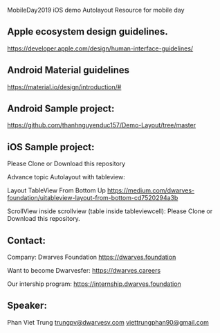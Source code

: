 MobileDay2019 iOS demo Autolayout
Resource for mobile day

## Apple ecosystem design guidelines.
https://developer.apple.com/design/human-interface-guidelines/

## Android Material guidelines
https://material.io/design/introduction/#


## Android Sample project:
https://github.com/thanhnguyenduc157/Demo-Layout/tree/master

## iOS Sample project:
Please Clone or Download this repository

Advance topic Autolayout with tableview:

Layout TableView From Bottom Up
https://medium.com/dwarves-foundation/uitableview-layout-from-bottom-cd7520294a3b

ScrollView inside scrollview (table inside tableviewcell):
Please Clone or Download this repository.

## Contact:
Company: Dwarves Foundation
https://dwarves.foundation

Want to become Dwarvesfer:
https://dwarves.careers

Our intership program:
https://internship.dwarves.foundation

## Speaker:
Phan Viet Trung
trungpv@dwarvesv.com
viettrungphan90@gmail.com

